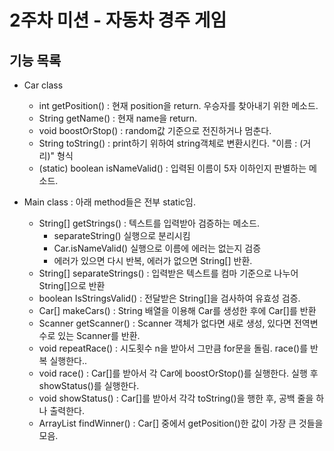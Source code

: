 # 2주차 미션 - 자동차 경주 게임

## 기능 목록

* Car class
    - int getPosition() : 현재 position을 return. 우승자를 찾아내기 위한 메소드.
    - String getName() : 현재 name을 return.
    - void boostOrStop() : random값 기준으로 전진하거나 멈춘다.
    - String toString() : print하기 위하여 string객체로 변환시킨다. "이름 : (거리)" 형식
    - (static) boolean isNameValid() : 입력된 이름이 5자 이하인지 판별하는 메소드.
    
* Main class : 아래 method들은 전부 static임.
    - String[] getStrings() : 텍스트를 입력받아 검증하는 메소드.
        + separateString() 실행으로 분리시킴
        + Car.isNameValid() 실행으로 이름에 에러는 없는지 검증
        + 에러가 있으면 다시 반복, 에러가 없으면 String[] 반환.
    - String[] separateStrings() : 입력받은 텍스트를 컴마 기준으로 나누어 String[]으로 반환
    - boolean IsStringsValid() : 전달받은 String[]을 검사하여 유효성 검증.
    - Car[] makeCars() : String 배열을 이용해 Car를 생성한 후에 Car[]를 반환
    - Scanner getScanner() : Scanner 객체가 없다면 새로 생성, 있다면 전역변수로 있는 Scanner를 반환.
    - void repeatRace() : 시도횟수 n을 받아서 그만큼 for문을 돌림. race()를 반복 실행한다..
    - void race() : Car[]를 받아서 각 Car에 boostOrStop()를 실행한다. 실행 후 showStatus()를 실행한다.
    - void showStatus() : Car[]를 받아서 각각 toString()을 행한 후, 공백 줄을 하나 출력한다.
    - ArrayList<String> findWinner() : Car[] 중에서 getPosition()한 값이 가장 큰 것들을 모음.
    